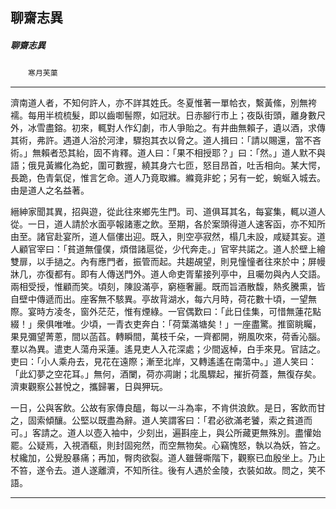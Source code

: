 

## 聊齋志異

##### 聊齋志異
　　`寒月芙蕖`

* * *

濟南道人者，不知何許人，亦不詳其姓氏。冬夏惟著一單帢衣，繫黃絛，別無袴襦。每用半梳梳髮，即以齒啣髻際，如冠狀。日赤腳行市上；夜臥街頭，離身數尺外，冰雪盡鎔。初來，輒對人作幻劇，市人爭貽之。有井曲無賴子，遺以酒，求傳其術，弗許。遇道人浴於河津，驟抱其衣以脅之。道人揖曰：「請以賜還，當不吝術。」無賴者恐其紿，固不肯釋。道人曰：「果不相授耶？」曰：「然。」道人默不與語；俄見黃縧化為蛇，圍可數握，繞其身六七匝，怒目昂首，吐舌相向。某大愕，長跪，色青氣促，惟言乞命。道人乃竟取縧。縧竟非蛇；另有一蛇，蜿蜒入城去。由是道人之名益著。

縉紳家聞其異，招與遊，從此往來鄉先生門。司、道俱耳其名，每宴集，輒以道人從。一日，道人請於水面亭報諸憲之飲。至期，各於案頭得道人速客函，亦不知所由至。諸官赴宴所，道人傴僂出迎。既入，則空亭寂然，榻几未設，咸疑其妄。道人顧官宰曰：「貧道無僮僕，煩借諸扈從，少代奔走。」官宰共諾之。道人於壁上繪雙扉，以手撾之。內有應門者，振管而起。共趨覘望，則見憧憧者往來於中；屏幔牀几，亦復都有。即有人傳送門外。道人命吏胥輩接列亭中，且囑勿與內人交語。兩相受授，惟顧而笑。頃刻，陳設滿亭，窮極奢麗。既而旨酒散馥，熱炙騰熏，皆自壁中傳遞而出。座客無不駭異。亭故背湖水，每六月時，荷花數十頃，一望無際。宴時方凌冬，窗外茫茫，惟有煙綠。一官偶歎曰：「此日佳集，可惜無蓮花點綴！」衆俱唯唯。少頃，一青衣吏奔白：「荷葉滿塘矣！」一座盡驚。推窗眺矚，果見彌望菁蔥，間以菡萏。轉瞬間，萬枝千朵，一齊都開，朔風吹來，荷香沁腦。羣以為異。遣吏人蕩舟采蓮。遙見吏人入花深處；少間返棹，白手來見。官詰之。吏曰：「小人乘舟去，見花在遠際；漸至北岸，又轉遙遙在南蕩中。」道人笑曰：「此幻夢之空花耳。」無何，酒闌，荷亦凋謝；北風驟起，摧折荷蓋，無復存矣。濟東觀察公甚悅之，攜歸署，日與狎玩。

一日，公與客飲。公故有家傳良醞，每以一斗為率，不肯供浪飲。是日，客飲而甘之，固索傾釀。公堅以既盡為辭。道人笑謂客曰：「君必欲滿老饕，索之貧道而可。」客請之。道人以壺入袖中，少刻出，遍斟座上，與公所藏更無殊別。盡懽始罷。公疑焉，入視酒瓻，則封固宛然，而空無物矣。心竊愧怒，執以為妖，笞之。杖纔加，公覺股暴痛；再加，臀肉欲裂。道人雖聲嘶階下，觀察已血殷坐上。乃止不笞，遂令去。道人遂離濟，不知所往。後有人遇於金陵，衣裝如故。問之，笑不語。

* * *

